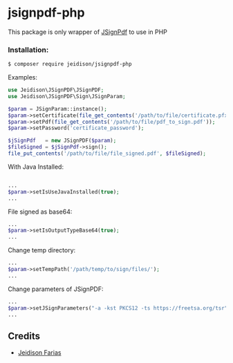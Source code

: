 # jsignpdf-php

This package is only wrapper of [JSignPdf](http://jsignpdf.sourceforge.net/) to use in PHP

### Installation:

```bash
$ composer require jeidison/jsignpdf-php
```
    
Examples:

```php
use Jeidison\JSignPDF\JSignPDF;
use Jeidison\JSignPDF\Sign\JSignParam;

$param = JSignParam::instance();
$param->setCertificate(file_get_contents('/path/to/file/certificate.pfx'));
$param->setPdf(file_get_contents('/path/to/file/pdf_to_sign.pdf'));
$param->setPassword('certificate_password');

$jSignPdf   = new JSignPDF($param);
$fileSigned = $jSignPdf->sign();
file_put_contents('/path/to/file/file_signed.pdf', $fileSigned);
```

With Java Installed:
```php

...
$param->setIsUseJavaInstalled(true);
...
```

File signed as base64:
```php
...
$param->setIsOutputTypeBase64(true);
...
```

Change temp directory:
```php
...
$param->setTempPath('/path/temp/to/sign/files/');
...
```

Change parameters of JSignPDF:
```php
...
$param->setJSignParameters("-a -kst PKCS12 -ts https://freetsa.org/tsr");
...
```

## Credits
- [Jeidison Farias](https://github.com/jeidison)
